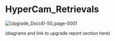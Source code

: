 # HyperCam_Retrievals

![Upgrade_Doc(4)-50_page-0001](https://github.com/EkulRF/HyperCam_Retrievals/assets/87760589/26738bc0-d43c-4fbb-b3bd-1ea12a5ceae4)

(diagrams and link to upgrade report section here)
